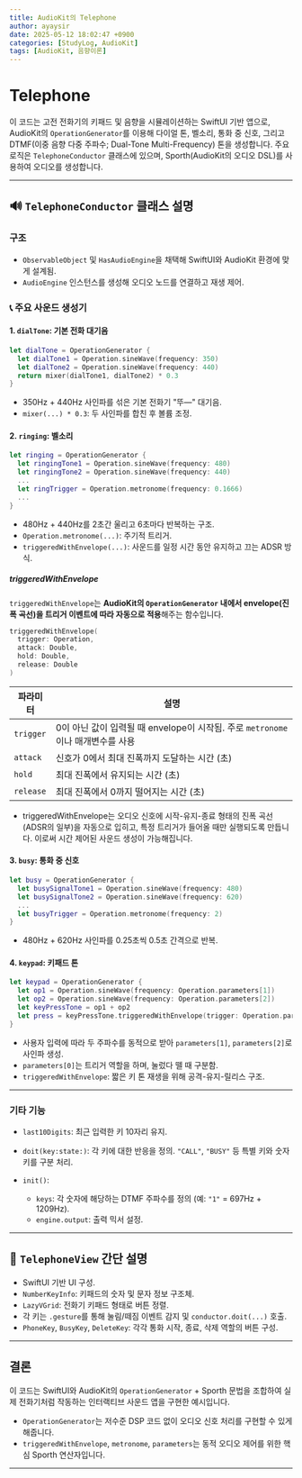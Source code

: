 ```yaml
---
title: AudioKit의 Telephone
author: ayaysir
date: 2025-05-12 18:02:47 +0900
categories: [StudyLog, AudioKit]
tags: [AudioKit, 음향이론]
---
```


# Telephone

이 코드는 고전 전화기의 키패드 및 음향을 시뮬레이션하는 SwiftUI 기반 앱으로, AudioKit의 `OperationGenerator`를 이용해 다이얼 톤, 벨소리, 통화 중 신호, 그리고 DTMF(이중 음향 다중 주파수; Dual-Tone Multi-Frequency) 톤을 생성합니다. 주요 로직은 `TelephoneConductor` 클래스에 있으며, Sporth(AudioKit의 오디오 DSL)를 사용하여 오디오를 생성합니다.

---

## 🔊 `TelephoneConductor` 클래스 설명

### 구조

* `ObservableObject` 및 `HasAudioEngine`을 채택해 SwiftUI와 AudioKit 환경에 맞게 설계됨.
* `AudioEngine` 인스턴스를 생성해 오디오 노드를 연결하고 재생 제어.

### 📞 주요 사운드 생성기

#### 1. `dialTone`: 기본 전화 대기음

```swift
let dialTone = OperationGenerator {
  let dialTone1 = Operation.sineWave(frequency: 350)
  let dialTone2 = Operation.sineWave(frequency: 440)
  return mixer(dialTone1, dialTone2) * 0.3
}
```

* 350Hz + 440Hz 사인파를 섞은 기본 전화기 "뚜—" 대기음.
* `mixer(...) * 0.3`: 두 사인파를 합친 후 볼륨 조정.

#### 2. `ringing`: 벨소리

```swift
let ringing = OperationGenerator {
  let ringingTone1 = Operation.sineWave(frequency: 480)
  let ringingTone2 = Operation.sineWave(frequency: 440)
  ...
  let ringTrigger = Operation.metronome(frequency: 0.1666)
  ...
}
```

* 480Hz + 440Hz를 2초간 울리고 6초마다 반복하는 구조.
* `Operation.metronome(...)`: 주기적 트리거.
* `triggeredWithEnvelope(...)`: 사운드를 일정 시간 동안 유지하고 끄는 ADSR 방식.

##### triggeredWithEnvelope 

`triggeredWithEnvelope`는 **AudioKit의 `OperationGenerator` 내에서 envelope(진폭 곡선)을 트리거 이벤트에 따라 자동으로 적용**해주는 함수입니다.

```swift
triggeredWithEnvelope(
  trigger: Operation,
  attack: Double,
  hold: Double,
  release: Double
)
```

| 파라미터      | 설명                                                      |
| --------- | ------------------------------------------------------- |
| `trigger` | 0이 아닌 값이 입력될 때 envelope이 시작됨. 주로 `metronome`이나 매개변수를 사용 |
| `attack`  | 신호가 0에서 최대 진폭까지 도달하는 시간 (초)                             |
| `hold`    | 최대 진폭에서 유지되는 시간 (초)                                     |
| `release` | 최대 진폭에서 0까지 떨어지는 시간 (초)                                 |

 * triggeredWithEnvelope는 오디오 신호에 시작-유지-종료 형태의 진폭 곡선(ADSR의 일부)을 자동으로 입히고, 특정 트리거가 들어올 때만 실행되도록 만듭니다. 이로써 시간 제어된 사운드 생성이 가능해집니다.


#### 3. `busy`: 통화 중 신호

```swift
let busy = OperationGenerator {
  let busySignalTone1 = Operation.sineWave(frequency: 480)
  let busySignalTone2 = Operation.sineWave(frequency: 620)
  ...
  let busyTrigger = Operation.metronome(frequency: 2)
}
```

* 480Hz + 620Hz 사인파를 0.25초씩 0.5초 간격으로 반복.

#### 4. `keypad`: 키패드 톤

```swift
let keypad = OperationGenerator {
  let op1 = Operation.sineWave(frequency: Operation.parameters[1])
  let op2 = Operation.sineWave(frequency: Operation.parameters[2])
  let keyPressTone = op1 + op2
  let press = keyPressTone.triggeredWithEnvelope(trigger: Operation.parameters[0], ...)
}
```

* 사용자 입력에 따라 두 주파수를 동적으로 받아 `parameters[1]`, `parameters[2]`로 사인파 생성.
* `parameters[0]`는 트리거 역할을 하며, 눌렀다 뗄 때 구분함.
* `triggeredWithEnvelope`: 짧은 키 톤 재생을 위해 공격-유지-릴리스 구조.

---

### 기타 기능

* `last10Digits`: 최근 입력한 키 10자리 유지.
* `doit(key:state:)`: 각 키에 대한 반응을 정의. `"CALL"`, `"BUSY"` 등 특별 키와 숫자 키를 구분 처리.
* `init()`:

  * `keys`: 각 숫자에 해당하는 DTMF 주파수를 정의 (예: `"1"` = 697Hz + 1209Hz).
  * `engine.output`: 출력 믹서 설정.

---

## 📱 `TelephoneView` 간단 설명

* SwiftUI 기반 UI 구성.
* `NumberKeyInfo`: 키패드의 숫자 및 문자 정보 구조체.
* `LazyVGrid`: 전화기 키패드 형태로 버튼 정렬.
* 각 키는 `.gesture`를 통해 눌림/떼짐 이벤트 감지 및 `conductor.doit(...)` 호출.
* `PhoneKey`, `BusyKey`, `DeleteKey`: 각각 통화 시작, 종료, 삭제 역할의 버튼 구성.

---

## 결론

이 코드는 SwiftUI와 AudioKit의 `OperationGenerator` + Sporth 문법을 조합하여 실제 전화기처럼 작동하는 인터랙티브 사운드 앱을 구현한 예시입니다.

* `OperationGenerator`는 저수준 DSP 코드 없이 오디오 신호 처리를 구현할 수 있게 해줍니다.
* `triggeredWithEnvelope`, `metronome`, `parameters`는 동적 오디오 제어를 위한 핵심 Sporth 연산자입니다.

---

